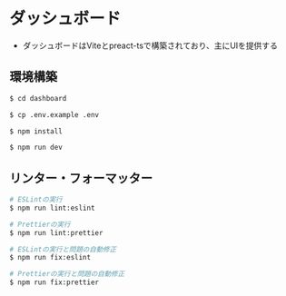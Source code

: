 # ダッシュボード

- ダッシュボードはViteとpreact-tsで構築されており、主にUIを提供する

## 環境構築

```bash
$ cd dashboard

$ cp .env.example .env

$ npm install

$ npm run dev
```

## リンター・フォーマッター

```bash
# ESLintの実行
$ npm run lint:eslint

# Prettierの実行
$ npm run lint:prettier

# ESLintの実行と問題の自動修正
$ npm run fix:eslint

# Prettierの実行と問題の自動修正
$ npm run fix:prettier
```
